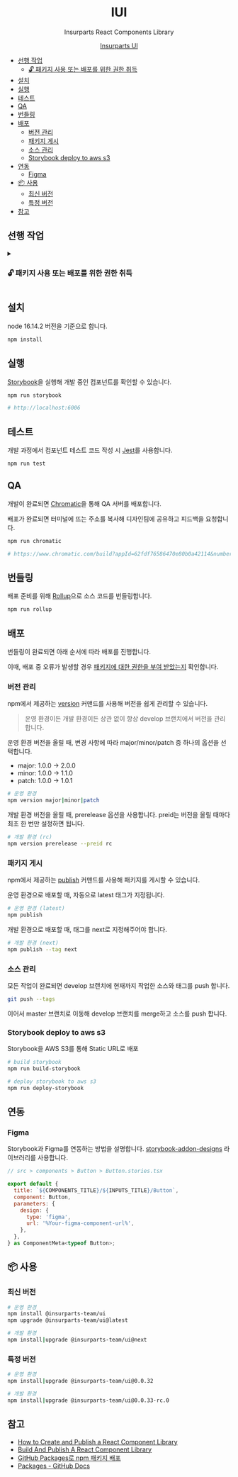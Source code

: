 <h1 align="center">IUI</h1>

<div align="center">

Insurparts React Components Library

[Insurparts UI](https://www.chromatic.com/library?appId=62fdf76586470e80b0a42114&groupPrefix=Components%2FINPUTS)

</div>

- [선행 작업](#선행-작업)
  - [🔓 패키지 사용 또는 배포를 위한 권한 취득](#-패키지-사용-또는-배포를-위한-권한-취득)
- [설치](#설치)
- [실행](#실행)
- [테스트](#테스트)
- [QA](#qa)
- [번들링](#번들링)
- [배포](#배포)
  - [버전 관리](#버전-관리)
  - [패키지 게시](#패키지-게시)
  - [소스 관리](#소스-관리)
  - [Storybook deploy to aws s3](#storybook-deploy-to-aws-s3)
- [연동](#연동)
  - [Figma](#figma)
- [📦 사용](#-사용)
  - [최신 버전](#최신-버전)
  - [특정 버전](#특정-버전)
- [참고](#참고)



## 선행 작업

<details>
<summary>

### 🔓 패키지 사용 또는 배포를 위한 권한 취득

</summary>

1. 깃허브 사이트에서 토큰 발급

   1. 깃허브 Settings 접근

      ![image](https://user-images.githubusercontent.com/95343057/208553588-89c0fd82-28e9-4e31-828c-a2b223b847ab.png)

   2. 왼쪽 사이드바 메뉴 하단에서 Developer settings 메뉴 선택

      ![image](https://user-images.githubusercontent.com/95343057/208554709-45f650da-78d6-4b7d-8b92-e696928a5b62.png)

   3. Personal access tokens > Tokens (classic) 메뉴 선택

      ![image](https://user-images.githubusercontent.com/95343057/208554616-6eb6aa74-72df-42d6-b3c3-4eee1f250b08.png)

   4. Generate new token 버튼 클릭 후 Generate new token (classic) 아이템 선택

      ![image](https://user-images.githubusercontent.com/95343057/208554900-8302dc0e-9ba8-4e74-9899-c4e63c8e3188.png)

   5. Note 항목에 본인이 알아볼 수 있는 이름을 입력하고 Select scopes 중 `write:packages` 스코프를 선택

      ![image](https://user-images.githubusercontent.com/95343057/208555258-8c52c193-35ad-442a-8156-d0d1e87e3e0e.png)

   6. Generate token 버튼을 눌러 토큰 생성 완료

      ![image](https://user-images.githubusercontent.com/95343057/208555429-177e610e-736b-4312-93ba-63d3ab59a55d.png)

   7. 복사 아이콘 버튼을 클릭해 생성된 토큰 복사

      ![image](https://user-images.githubusercontent.com/95343057/208555673-8790b223-745d-418e-a536-6d8b8c3f28de.png)

2. 로컬 환경에서 `.npmrc` 파일에 레지스트리와 토큰 등록

   1. 파일 열기

   ```shell
   vi ~/.npmrc
   ```

   2. 파일에 아래 내용 추가하고 저장

   ```
   @insurparts-team:registry=https://npm.pkg.github.com/
   //npm.pkg.github.com/:_authToken={1번에서 생성한 깃허브 토큰}
   ```

</details>

## 설치

node 16.14.2 버전을 기준으로 합니다.

```sh
npm install
```

## 실행

[Storybook](https://storybook.js.org/)을 실행해 개발 중인 컴포넌트를 확인할 수 있습니다.

```sh
npm run storybook

# http://localhost:6006
```

## 테스트

개발 과정에서 컴포넌트 테스트 코드 작성 시 [Jest](https://jestjs.io)를 사용합니다.

```sh
npm run test
```

## QA

개발이 완료되면 [Chromatic](https://www.chromatic.com)을 통해 QA 서버를 배포합니다.

배포가 완료되면 터미널에 뜨는 주소를 복사해 디자인팀에 공유하고 피드백을 요청합니다.

```sh
npm run chromatic

# https://www.chromatic.com/build?appId=62fdf76586470e80b0a42114&number=41
```

## 번들링

배포 준비를 위해 [Rollup](https://rollupjs.org/)으로 소스 코드를 번들링합니다.

```sh
npm run rollup
```

## 배포

번들링이 완료되면 아래 순서에 따라 배포를 진행합니다.

이때, 배포 중 오류가 발생할 경우 [패키지에 대한 권한을 부여 받았는지](#패키지-사용-또는-배포를-위한-권한-취득) 확인합니다.

### 버전 관리

npm에서 제공하는 [version](https://docs.npmjs.com/cli/v9/commands/npm-version) 커맨드를 사용해 버전을 쉽게 관리할 수 있습니다.

> 운영 환경이든 개발 환경이든 상관 없이 항상 develop 브랜치에서 버전을 관리합니다.

운영 환경 버전을 올릴 때, 변경 사항에 따라 major/minor/patch 중 하나의 옵션을 선택합니다.

- major: 1.0.0 → 2.0.0
- minor: 1.0.0 → 1.1.0
- patch: 1.0.0 → 1.0.1

```sh
# 운영 환경
npm version major|minor|patch
```

개발 환경 버전을 올릴 때, prerelease 옵션을 사용합니다. preid는 버전을 올릴 때마다 최초 한 번만 설정하면 됩니다.

```sh
# 개발 환경 (rc)
npm version prerelease --preid rc
```

### 패키지 게시

npm에서 제공하는 [publish](https://docs.npmjs.com/cli/v8/commands/npm-publish) 커맨드를 사용해 패키지를 게시할 수 있습니다.

운영 환경으로 배포할 때, 자동으로 latest 태그가 지정됩니다.

```sh
# 운영 환경 (latest)
npm publish
```

개발 환경으로 배포할 때, 태그를 next로 지정해주어야 합니다.

```sh
# 개발 환경 (next)
npm publish --tag next
```

### 소스 관리

모든 작업이 완료되면 develop 브랜치에 현재까지 작업한 소스와 태그를 push 합니다.

```sh
git push --tags
```

이어서 master 브랜치로 이동해 develop 브랜치를 merge하고 소스를 push 합니다.

### Storybook deploy to aws s3
Storybook을 AWS S3를 통해 Static URL로 배포
```sh
# build storybook
npm run build-storybook

# deploy storybook to aws s3
npm run deploy-storybook
```

## 연동

### Figma

Storybook과 Figma를 연동하는 방법을 설명합니다. [storybook-addon-designs](https://storybookjs.github.io/addon-designs) 라이브러리를 사용합니다.

```js
// src > components > Button > Button.stories.tsx

export default {
  title: `${COMPONENTS_TITLE}/${INPUTS_TITLE}/Button`,
  component: Button,
  parameters: {
    design: {
      type: 'figma',
      url: '%Your-figma-component-url%',
    },
  },
} as ComponentMeta<typeof Button>;
```

## 📦 사용

### 최신 버전

```sh
# 운영 환경
npm install @insurparts-team/ui
npm upgrade @insurparts-team/ui@latest

# 개발 환경
npm install|upgrade @insurparts-team/ui@next
```

### 특정 버전

```sh
# 운영 환경
npm install|upgrade @insurparts-team/ui@0.0.32

# 개발 환경
npm install|upgrade @insurparts-team/ui@0.0.33-rc.0
```

## 참고

- [How to Create and Publish a React Component Library](https://dev.to/alexeagleson/how-to-create-and-publish-a-react-component-library-2oe#publishing-your-library)
- [Build And Publish A React Component Library](https://www.youtube.com/watch?v=hf6Z8OZanec)
- [GitHub Packages로 npm 패키지 배포](https://min9nim.vercel.app/2021-05-17-github-packages)
- [Packages - GitHub Docs](https://docs.github.com/en/rest/packages?apiVersion=2022-11-28)
